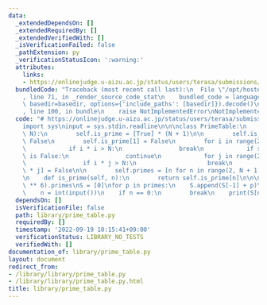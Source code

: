```yaml
---
data:
  _extendedDependsOn: []
  _extendedRequiredBy: []
  _extendedVerifiedWith: []
  _isVerificationFailed: false
  _pathExtension: py
  _verificationStatusIcon: ':warning:'
  attributes:
    links:
    - https://onlinejudge.u-aizu.ac.jp/status/users/terasa/submissions/1/0053/judge/6971267/Python3
  bundledCode: "Traceback (most recent call last):\n  File \"/opt/hostedtoolcache/PyPy/3.7.13/x64/site-packages/onlinejudge_verify/documentation/build.py\"\
    , line 71, in _render_source_code_stat\n    bundled_code = language.bundle(stat.path,\
    \ basedir=basedir, options={'include_paths': [basedir]}).decode()\n  File \"/opt/hostedtoolcache/PyPy/3.7.13/x64/site-packages/onlinejudge_verify/languages/python.py\"\
    , line 100, in bundle\n    raise NotImplementedError\nNotImplementedError\n"
  code: "# https://onlinejudge.u-aizu.ac.jp/status/users/terasa/submissions/1/0053/judge/6971267/Python3\n\
    import sys\ninput = sys.stdin.readline\n\n\nclass PrimeTable:\n    def __init__(self,\
    \ N):\n        self.is_prime = [True] * (N + 1)\n\n        self.is_prime[0] =\
    \ False\n        self.is_prime[1] = False\n        for i in range(2, N + 1):\n\
    \            if i * i > N:\n                break\n            if self.is_prime[i]\
    \ is False:\n                continue\n            for j in range(2, N + 1):\n\
    \                if i * j > N:\n                    break\n                self.is_prime[i\
    \ * j] = False\n\n        self.primes = [n for n in range(2, N + 1) if self.is_prime[n]]\n\
    \n    def is_prime(self, n):\n        return self.is_prime[n]\n\n\nprimes = PrimeTable(10\
    \ ** 6).primes\nS = [0]\nfor p in primes:\n    S.append(S[-1] + p)\nwhile True:\n\
    \    n = int(input())\n    if n == 0:\n        break\n    print(S[n])\n"
  dependsOn: []
  isVerificationFile: false
  path: library/prime_table.py
  requiredBy: []
  timestamp: '2022-09-19 10:15:41+09:00'
  verificationStatus: LIBRARY_NO_TESTS
  verifiedWith: []
documentation_of: library/prime_table.py
layout: document
redirect_from:
- /library/library/prime_table.py
- /library/library/prime_table.py.html
title: library/prime_table.py
---
```


